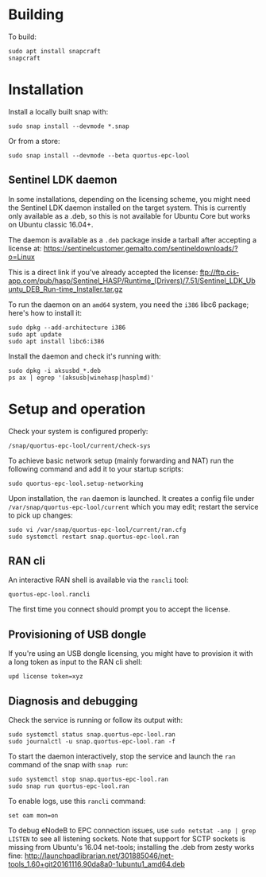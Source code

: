 # Building

To build:
```shell
sudo apt install snapcraft
snapcraft
```

# Installation

Install a locally built snap with:
```shell
sudo snap install --devmode *.snap
```

Or from a store:
```shell
sudo snap install --devmode --beta quortus-epc-lool
```

## Sentinel LDK daemon

In some installations, depending on the licensing scheme, you might need the
Sentinel LDK daemon installed on the target system. This is currently only
available as a .deb, so this is not available for Ubuntu Core but works on
Ubuntu classic 16.04+.

The daemon is available as a `.deb` package inside a tarball after accepting a
license at:
<https://sentinelcustomer.gemalto.com/sentineldownloads/?o=Linux>

This is a direct link if you've already accepted the license:
<ftp://ftp.cis-app.com/pub/hasp/Sentinel_HASP/Runtime_(Drivers)/7.51/Sentinel_LDK_Ubuntu_DEB_Run-time_Installer.tar.gz>

To run the daemon on an `amd64` system, you need the `i386` libc6 package;
here's how to install it:
```shell
sudo dpkg --add-architecture i386
sudo apt update
sudo apt install libc6:i386
```

Install the daemon and check it's running with:
```shell
sudo dpkg -i aksusbd_*.deb
ps ax | egrep '(aksusb|winehasp|hasplmd)'
```

# Setup and operation

Check your system is configured properly:
```shell
/snap/quortus-epc-lool/current/check-sys
```

To achieve basic network setup (mainly forwarding and NAT) run the following
command and add it to your startup scripts:
```shell
sudo quortus-epc-lool.setup-networking
```

Upon installation, the `ran` daemon is launched. It creates a config file under
`/var/snap/quortus-epc-lool/current` which you may edit; restart the service to
pick up changes:
```shell
sudo vi /var/snap/quortus-epc-lool/current/ran.cfg
sudo systemctl restart snap.quortus-epc-lool.ran
```

## RAN cli

An interactive RAN shell is available via the `rancli` tool:
```shell
quortus-epc-lool.rancli
```

The first time you connect should prompt you to accept the license.

## Provisioning of USB dongle

If you're using an USB dongle licensing, you might have to provision it with
a long token as input to the RAN cli shell:
```shell
upd license token=xyz
```

## Diagnosis and debugging

Check the service is running or follow its output with:
```shell
sudo systemctl status snap.quortus-epc-lool.ran
sudo journalctl -u snap.quortus-epc-lool.ran -f
```

To start the daemon interactively, stop the service and launch the `ran`
command of the snap with `snap run`:
```shell
sudo systemctl stop snap.quortus-epc-lool.ran
sudo snap run quortus-epc-lool.ran
```

To enable logs, use this `rancli` command:
```shell
set oam mon=on
```

To debug eNodeB to EPC connection issues, use `sudo netstat -anp | grep LISTEN`
to see all listening sockets. Note that support for SCTP sockets is missing
from Ubuntu's 16.04 net-tools; installing the .deb from zesty works fine:
<http://launchpadlibrarian.net/301885046/net-tools_1.60+git20161116.90da8a0-1ubuntu1_amd64.deb>

